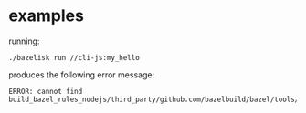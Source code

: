# examples

running:

```
./bazelisk run //cli-js:my_hello
```

produces the following error message:

```
ERROR: cannot find build_bazel_rules_nodejs/third_party/github.com/bazelbuild/bazel/tools/bash/runfiles/runfiles.bash
```

